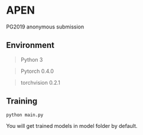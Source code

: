 # APEN
PG2019 anonymous submission

## Environment

> Python 3

> Pytorch 0.4.0

> torchvision 0.2.1

## Training

```python
python main.py
```
You will get trained models in model folder by default.

